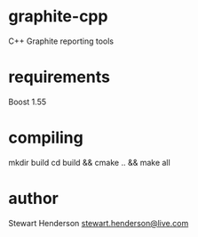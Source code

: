 graphite-cpp
============

C++ Graphite reporting tools

requirements
============

Boost 1.55

compiling
=========
mkdir build
cd build && cmake .. && make all

author
======

Stewart Henderson <stewart.henderson@live.com>
